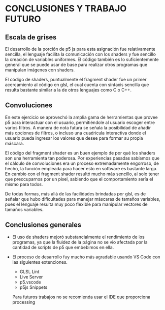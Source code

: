 # CONCLUSIONES Y TRABAJO FUTURO

## Escala de grises

El desarrollo de la porción de p5 js para esta asignación fue relativamente sencilla, el lenguaje facilita la comunicación con los shaders y fue sencillo la creación de variables uniformes. El código también es lo suficientemente general que se puede usar de base para realizar otros programas que manipulan imágenes con shaders.

El código de shaders, puntualmente el fragment shader fue un primer acercamiento al código en glsl, el cual cuenta con sintaxis sencilla que resulta bastante similar a la de otros lenguajes como C o C++.

## Convoluciones

En este ejercicio se aprovechó la amplia gama de herramientas que provee p5 para interactuar con el usuario, permitiéndole al usuario escoger entre varios filtros. A manera de nota futura se señala la posibilidad de añadir más opciones de filtros, o incluso una cuadrícula interactiva donde el usuario pueda ingresar los valores que desee para formar su propia máscara.

El código del fragment shader es un buen ejemplo de por qué los shaders son una herramienta tan poderosa. Por experiencias pasadas sabíamos que el cálculo de convoluciones era un proceso extremadamente engorroso, de hecho, la función empleada para hacer esto en software es bastante larga. En cambio con el fragment shader resultó mucho más sencillo, al solo tener que preocuparnos por un pixel, sabiendo que el comportamiento sería el mismo para todos.


De todas formas, más allá de las facilidades brindadas por glsl, es de señalar que hubo dificultades para manejar máscaras de tamaños variables, pues el lenguaje resulta muy poco flexible para manipular vectores de tamaños variables.

## Conclusiones generales

- El uso de shaders mejoró substancialmente el rendimiento de los programas, ya que la fluidez de la página no se vio afectada por la cantidad de scripts de p5 que embebimos en ella.
- El proceso de desarrollo fuy mucho más agradable usando VS Code con las siguientes extenciones.
    - GLSL Lint
    - Live Server
    - p5.vscode
    - p5js Snippets

    Para futuros trabajos no se recomienda usar el IDE que proporciona processing  